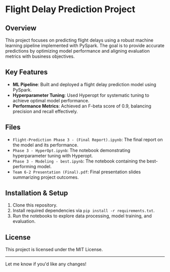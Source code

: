 # Flight Delay Prediction Project

## Overview
This project focuses on predicting flight delays using a robust machine learning pipeline implemented with PySpark. The goal is to provide accurate predictions by optimizing model performance and aligning evaluation metrics with business objectives.

## Key Features
- **ML Pipeline**: Built and deployed a flight delay prediction model using PySpark.
- **Hyperparameter Tuning**: Used Hyperopt for systematic tuning to achieve optimal model performance.
- **Performance Metrics**: Achieved an F-beta score of 0.9, balancing precision and recall effectively.

## Files
- `Flight-Prediction Phase 3 - (Final Report).ipynb`: The final report on the model and its performance.
- `Phase 3 - HyperOpt.ipynb`: The notebook demonstrating hyperparameter tuning with Hyperopt.
- `Phase 3 - Modeling - best.ipynb`: The notebook containing the best-performing model.
- `Team 6-2 Presentation (Final).pdf`: Final presentation slides summarizing project outcomes.

## Installation & Setup
1. Clone this repository.
2. Install required dependencies via `pip install -r requirements.txt`.
3. Run the notebooks to explore data processing, model training, and evaluation.

## License
This project is licensed under the MIT License.

--- 

Let me know if you'd like any changes!
